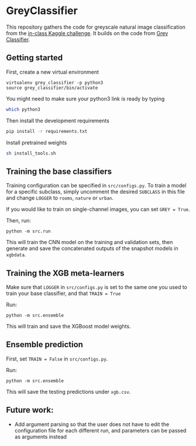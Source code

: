 # GreyClassifier
This repository gathers the code for greyscale natural image classification from the [in-class Kaggle challenge](https://www.kaggle.com/c/cs-ioc5008-hw1).
It builds on the code from [Grey Classifier](https://github.com/kayoyin/GreyClassifier).

## Getting started

First, create a new virtual environment

```
virtualenv grey_classifier -p python3
source grey_classifier/bin/activate
```

You might need to make sure your python3 link is ready by typing

```bash
which python3
```

Then install the development requirements

```bash
pip install -r requirements.txt
```

Install pretrained weights 
```bash
sh install_tools.sh
```

## Training the base classifiers
Training configuration can be specified in `src/configs.py`. 
To train a model for a specific subclass, simply uncomment the desired `SUBCLASS` in this file and change `LOGGER` to `rooms`,
`nature` or `urban`.

If you would like to train on single-channel images, you can set `GREY = True`.

Then, run:
```
python -m src.run
```

This will train the CNN model on the training and validation sets, then generate and save the concatenated outputs of the snapshot models in `xgbdata`.

## Training the XGB meta-learners
Make sure that `LOGGER` in `src/configs.py` is set to the same one you used to train your base classifier, and that `TRAIN = True`

Run:
```
python -m src.ensemble
```
This will train and save the XGBoost model weights.

## Ensemble prediction

First, set `TRAIN = False` in `src/configs.py`. 

Run:
```
python -m src.ensemble
```

This will save the testing predictions under `xgb.csv`.

## Future work:

- Add argument parsing so that the user does not have to edit the configuration file for each different run, and parameters can be passed as arguments instead
